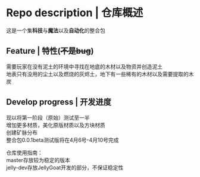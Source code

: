 # Repo description | 仓库概述

这是一个集**科技**与**魔法**以及**自动化**的整合包  

## Feature | 特性(~~不是bug~~)

需要玩家在没有泥土的环境中寻找在地底的木材以及物资并创造泥土  
地表只有没用的尘土以及燃烧的灰烬土，地下有一些稀有的木材以及需要提取的木炭    

## Develop progress | 开发进度

现以将第一阶段（原始）测试至一半  
增加更多材质，美化原版材质以及方块材质  
创建矿脉分布  
整合包0.0.1beta测试版将在4月6号-4月10号完成  

仓库使用指南：  
master存放较为稳定的版本  
jelly-dev存放JellyGoat开发的部分，不保证稳定性
